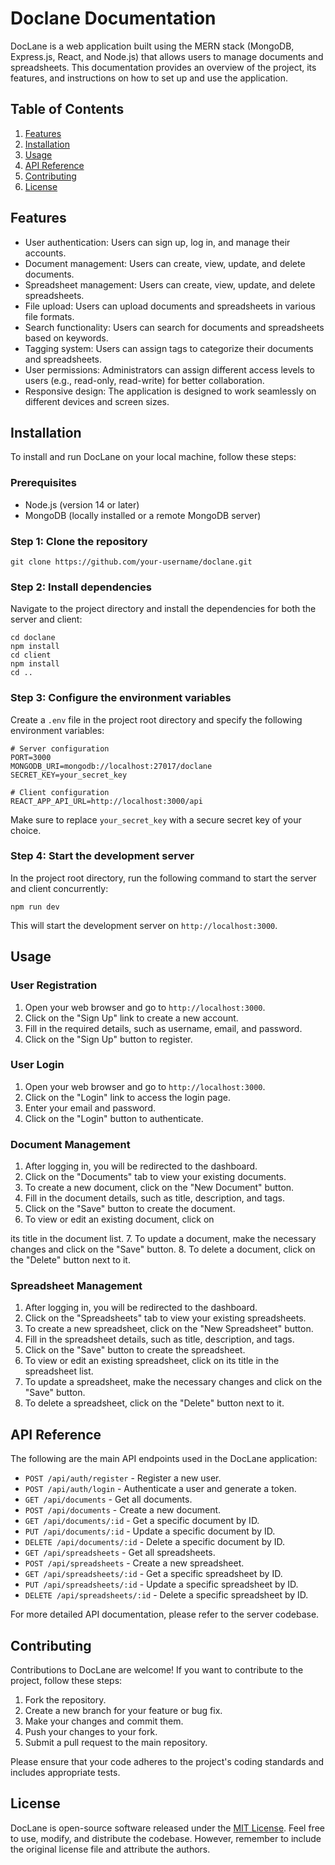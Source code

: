 # Doclane Documentation

DocLane is a web application built using the MERN stack (MongoDB, Express.js, React, and Node.js) that allows users to manage documents and spreadsheets. This documentation provides an overview of the project, its features, and instructions on how to set up and use the application.

## Table of Contents
1. [Features](#features)
2. [Installation](#installation)
3. [Usage](#usage)
4. [API Reference](#api-reference)
5. [Contributing](#contributing)
6. [License](#license)

## Features<a name="features"></a>
- User authentication: Users can sign up, log in, and manage their accounts.
- Document management: Users can create, view, update, and delete documents.
- Spreadsheet management: Users can create, view, update, and delete spreadsheets.
- File upload: Users can upload documents and spreadsheets in various file formats.
- Search functionality: Users can search for documents and spreadsheets based on keywords.
- Tagging system: Users can assign tags to categorize their documents and spreadsheets.
- User permissions: Administrators can assign different access levels to users (e.g., read-only, read-write) for better collaboration.
- Responsive design: The application is designed to work seamlessly on different devices and screen sizes.

## Installation<a name="installation"></a>

To install and run DocLane on your local machine, follow these steps:

### Prerequisites

- Node.js (version 14 or later)
- MongoDB (locally installed or a remote MongoDB server)

### Step 1: Clone the repository

```
git clone https://github.com/your-username/doclane.git
```

### Step 2: Install dependencies

Navigate to the project directory and install the dependencies for both the server and client:

```
cd doclane
npm install
cd client
npm install
cd ..
```

### Step 3: Configure the environment variables

Create a `.env` file in the project root directory and specify the following environment variables:

```
# Server configuration
PORT=3000
MONGODB_URI=mongodb://localhost:27017/doclane
SECRET_KEY=your_secret_key

# Client configuration
REACT_APP_API_URL=http://localhost:3000/api
```

Make sure to replace `your_secret_key` with a secure secret key of your choice.

### Step 4: Start the development server

In the project root directory, run the following command to start the server and client concurrently:

```
npm run dev
```

This will start the development server on `http://localhost:3000`.

## Usage<a name="usage"></a>

### User Registration

1. Open your web browser and go to `http://localhost:3000`.
2. Click on the "Sign Up" link to create a new account.
3. Fill in the required details, such as username, email, and password.
4. Click on the "Sign Up" button to register.

### User Login

1. Open your web browser and go to `http://localhost:3000`.
2. Click on the "Login" link to access the login page.
3. Enter your email and password.
4. Click on the "Login" button to authenticate.

### Document Management

1. After logging in, you will be redirected to the dashboard.
2. Click on the "Documents" tab to view your existing documents.
3. To create a new document, click on the "New Document" button.
4. Fill in the document details, such as title, description, and tags.
5. Click on the "Save" button to create the document.
6. To view or edit an existing document, click on

 its title in the document list.
7. To update a document, make the necessary changes and click on the "Save" button.
8. To delete a document, click on the "Delete" button next to it.

### Spreadsheet Management

1. After logging in, you will be redirected to the dashboard.
2. Click on the "Spreadsheets" tab to view your existing spreadsheets.
3. To create a new spreadsheet, click on the "New Spreadsheet" button.
4. Fill in the spreadsheet details, such as title, description, and tags.
5. Click on the "Save" button to create the spreadsheet.
6. To view or edit an existing spreadsheet, click on its title in the spreadsheet list.
7. To update a spreadsheet, make the necessary changes and click on the "Save" button.
8. To delete a spreadsheet, click on the "Delete" button next to it.

## API Reference<a name="api-reference"></a>

The following are the main API endpoints used in the DocLane application:

- `POST /api/auth/register` - Register a new user.
- `POST /api/auth/login` - Authenticate a user and generate a token.
- `GET /api/documents` - Get all documents.
- `POST /api/documents` - Create a new document.
- `GET /api/documents/:id` - Get a specific document by ID.
- `PUT /api/documents/:id` - Update a specific document by ID.
- `DELETE /api/documents/:id` - Delete a specific document by ID.
- `GET /api/spreadsheets` - Get all spreadsheets.
- `POST /api/spreadsheets` - Create a new spreadsheet.
- `GET /api/spreadsheets/:id` - Get a specific spreadsheet by ID.
- `PUT /api/spreadsheets/:id` - Update a specific spreadsheet by ID.
- `DELETE /api/spreadsheets/:id` - Delete a specific spreadsheet by ID.

For more detailed API documentation, please refer to the server codebase.

## Contributing<a name="contributing"></a>

Contributions to DocLane are welcome! If you want to contribute to the project, follow these steps:

1. Fork the repository.
2. Create a new branch for your feature or bug fix.
3. Make your changes and commit them.
4. Push your changes to your fork.
5. Submit a pull request to the main repository.

Please ensure that your code adheres to the project's coding standards and includes appropriate tests.

## License<a name="license"></a>

DocLane is open-source software released under the [MIT License](https://opensource.org/licenses/MIT). Feel free to use, modify, and distribute the codebase. However, remember to include the original license file and attribute the authors.


<!-- This is a [Next.js](https://nextjs.org/) project bootstrapped with [`create-next-app`](https://github.com/vercel/next.js/tree/canary/packages/create-next-app).

## Getting Started

First, run the development server:

```bash
npm run dev
# or
yarn dev
# or
pnpm dev
```

Open [http://localhost:3000](http://localhost:3000) with your browser to see the result.

You can start editing the page by modifying `app/page.tsx`. The page auto-updates as you edit the file.

This project uses [`next/font`](https://nextjs.org/docs/basic-features/font-optimization) to automatically optimize and load Inter, a custom Google Font.

## Learn More

To learn more about Next.js, take a look at the following resources:

- [Next.js Documentation](https://nextjs.org/docs) - learn about Next.js features and API.
- [Learn Next.js](https://nextjs.org/learn) - an interactive Next.js tutorial.

You can check out [the Next.js GitHub repository](https://github.com/vercel/next.js/) - your feedback and contributions are welcome!


## Deploy on Vercel

The easiest way to deploy your Next.js app is to use the [Vercel Platform](https://vercel.com/new?utm_medium=default-template&filter=next.js&utm_source=create-next-app&utm_campaign=create-next-app-readme) from the creators of Next.js.

Check out our [Next.js deployment documentation](https://nextjs.org/docs/deployment) for more details. -->
